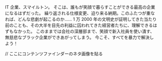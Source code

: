 IT 企業、スマイルトン。
そこは、誰もが笑顔で暮らすことができる最高の企業になるはずだった。
繰り返される仕様変更、迫り来る納期。このふたつが重なれば、どんな悲劇が起こるのか……
1 万 2000 年の文明史が証明してきた当たり前のことも、その大半を目先の利益に囚われてきた経営者たちに、理解できるはずもなかった。
このままでは会社の深層部まで、笑顔で新入社員を使い潰す、無慈悲なブラック企業ができあがってしまう。
今こそ、すべてを暴力で解決しよう！

// ここにコンテンツファインダーのネタ画像を貼る

<!--
<div align="center">
  <img src="https://enterprise.github.com/assets/spinners/octocat-spinner-128-26a44333917854c6794d55eac947b1277fced54f1f60c5df5d93431db8753bc5.gif">
</div>
-->
